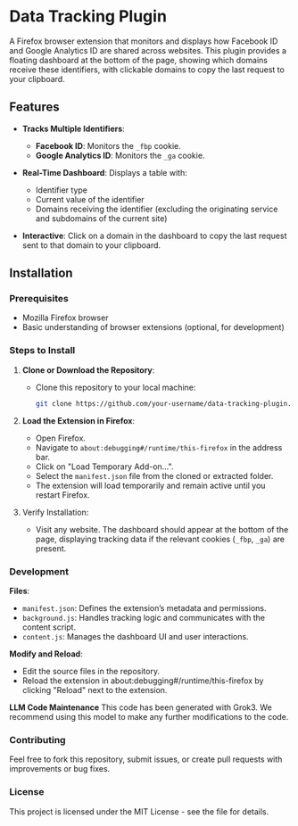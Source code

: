 # Data Tracking Plugin

A Firefox browser extension that monitors and displays how Facebook ID and  Google Analytics ID are shared across 
websites. This plugin provides a floating dashboard at the bottom of the page, showing which domains receive these 
identifiers, with clickable domains to copy the last request to your clipboard.

## Features

- **Tracks Multiple Identifiers**:
    - **Facebook ID**: Monitors the `_fbp` cookie.
    - **Google Analytics ID**: Monitors the `_ga` cookie.
    
- **Real-Time Dashboard**: Displays a table with:
    - Identifier type
    - Current value of the identifier
    - Domains receiving the identifier (excluding the originating service and subdomains of the current site)
    
- **Interactive**: Click on a domain in the dashboard to copy the last request sent to that domain to your clipboard.

## Installation

### Prerequisites
- Mozilla Firefox browser
- Basic understanding of browser extensions (optional, for development)

### Steps to Install

1. **Clone or Download the Repository**:
    - Clone this repository to your local machine:
      ```bash
      git clone https://github.com/your-username/data-tracking-plugin.git
      ```

2. **Load the Extension in Firefox**:
   - Open Firefox.
   - Navigate to `about:debugging#/runtime/this-firefox` in the address bar.
   - Click on "Load Temporary Add-on…".
   - Select the `manifest.json` file from the cloned or extracted folder.
   - The extension will load temporarily and remain active until you restart Firefox.
   
3. Verify Installation:
   - Visit any website. The dashboard should appear at the bottom of the page, displaying tracking data if the 
     relevant cookies (`_fbp`, `_ga`) are present.

### Development

**Files**:

  - `manifest.json`: Defines the extension’s metadata and permissions.
  - `background.js`: Handles tracking logic and communicates with the content script.
  - `content.js`: Manages the dashboard UI and user interactions.

**Modify and Reload**:
  - Edit the source files in the repository.
  - Reload the extension in about:debugging#/runtime/this-firefox by clicking "Reload" next to the extension.

**LLM Code Maintenance**
This code has been generated with Grok3. We recommend using this model to make any further modifications to the code.

### Contributing
Feel free to fork this repository, submit issues, or create pull requests with improvements or bug fixes.

### License
This project is licensed under the MIT License - see the  file for details.